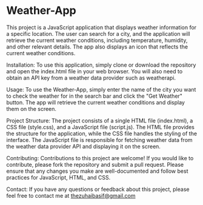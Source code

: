 # Weather-App

This project is a JavaScript application that displays weather information for a specific location. The user can search for a city, and the application will retrieve the current weather conditions, including temperature, humidity, and other relevant details. The app also displays an icon that reflects the current weather conditions.

Installation: To use this application, simply clone or download the repository and open the index.html file in your web browser. You will also need to obtain an API key from a weather data provider such as weatherapi.

Usage: To use the Weather-App, simply enter the name of the city you want to check the weather for in the search bar and click the "Get Weather" button. The app will retrieve the current weather conditions and display them on the screen.

Project Structure: The project consists of a single HTML file (index.html), a CSS file (style.css), and a JavaScript file (script.js). The HTML file provides the structure for the application, while the CSS file handles the styling of the interface. The JavaScript file is responsible for fetching weather data from the weather data provider API and displaying it on the screen.

Contributing: Contributions to this project are welcome! If you would like to contribute, please fork the repository and submit a pull request. Please ensure that any changes you make are well-documented and follow best practices for JavaScript, HTML, and CSS.

Contact: If you have any questions or feedback about this project, please feel free to contact me at thezuhaibasif@gmail.com
